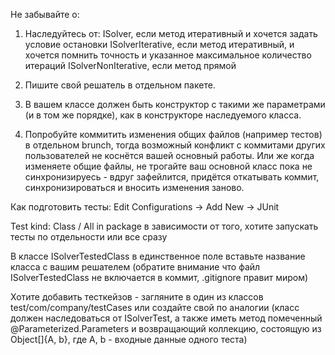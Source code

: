 Не забывайте о:

1) Наследуйтесь от:
    ISolver, если метод итеративный и хочется задать условие остановки
    ISolverIterative, если метод итеративный, и хочется помнить точность и указанное максимальное количество итераций
    ISolverNonIterative, если метод прямой

2) Пишите свой решатель в отдельном пакете.

3) В вашем классе должен быть конструктор с такими же параметрами (и в том же порядке), как в конструкторе наследуемого класса.

4) Попробуйте коммитить изменения общих файлов (например тестов) в отдельном brunch, тогда возможный конфликт с коммитами других пользователей не коснётся вашей основный работы. Или же когда изменяете общие файлы, не трогайте ваш основной класс пока не синхронизируесь - вдруг зафейлится, придётся откатывать коммит, синхронизироваться и вносить изменения заново.


Как подготовить тесты:
Edit Configurations -> Add New -> JUnit

Test kind: Class / All in package в зависимости от того, хотите запускать тесты по отдельности или все сразу

В классе ISolverTestedClass в единственное поле вставьте название класса с вашим решателем (обратите внимание что файл ISolverTestedClass не включается в коммит, .gitignore правит миром)

Хотите добавить тесткейзов - загляните в один из классов test/com/company/testCases или создайте свой по аналогии (класс должен наследоваться от ISolverTest, а также иметь метод помеченный @Parameterized.Parameters и возвращающий коллекцию, состоящую из Object[]{A, b}, где A, b - входные данные одного теста)
